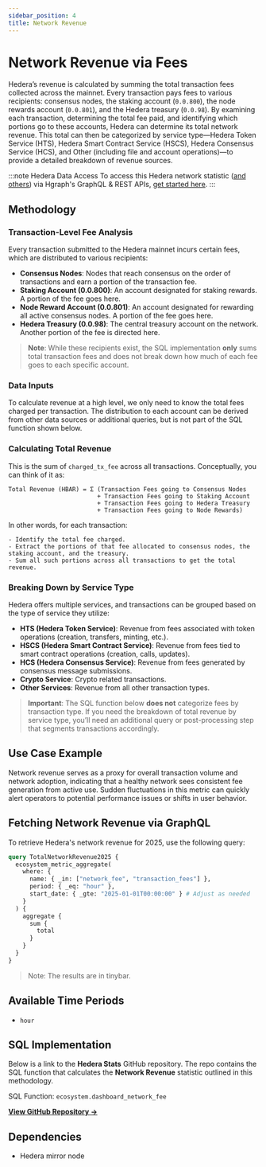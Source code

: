 ```yaml
---
sidebar_position: 4
title: Network Revenue
---
```


# Network Revenue via Fees

Hedera’s revenue is calculated by summing the total transaction fees collected across the mainnet. Every transaction pays fees to various recipients: consensus nodes, the staking account (`0.0.800`), the node rewards account (`0.0.801`), and the Hedera treasury (`0.0.98`). By examining each transaction, determining the total fee paid, and identifying which portions go to these accounts, Hedera can determine its total network revenue. This total can then be categorized by service type—Hedera Token Service (HTS), Hedera Smart Contract Service (HSCS), Hedera Consensus Service (HCS), and Other (including file and account operations)—to provide a detailed breakdown of revenue sources.

:::note Hedera Data Access
To access this Hedera network statistic ([and others](/category/hedera-stats/)) via Hgraph's GraphQL & REST APIs, [get started here](https://www.hgraph.com/hedera).
:::

## Methodology

### Transaction-Level Fee Analysis

Every transaction submitted to the Hedera mainnet incurs certain fees, which are distributed to various recipients:

- **Consensus Nodes**: Nodes that reach consensus on the order of transactions and earn a portion of the transaction fee.  
- **Staking Account (0.0.800)**: An account designated for staking rewards. A portion of the fee goes here.  
- **Node Reward Account (0.0.801)**: An account designated for rewarding all active consensus nodes. A portion of the fee goes here.  
- **Hedera Treasury (0.0.98)**: The central treasury account on the network. Another portion of the fee is directed here.

> **Note**: While these recipients exist, the SQL implementation **only** sums total transaction fees and does not break down how much of each fee goes to each specific account.

### Data Inputs

To calculate revenue at a high level, we only need to know the total fees charged per transaction. The distribution to each account can be derived from other data sources or additional queries, but is not part of the SQL function shown below.

### Calculating Total Revenue

This is the sum of `charged_tx_fee` across all transactions. Conceptually, you can think of it as:

```
Total Revenue (HBAR) = Σ (Transaction Fees going to Consensus Nodes 
                         + Transaction Fees going to Staking Account 
                         + Transaction Fees going to Hedera Treasury 
                         + Transaction Fees going to Node Rewards)
```

In other words, for each transaction:

    - Identify the total fee charged.
    - Extract the portions of that fee allocated to consensus nodes, the staking account, and the treasury.
    - Sum all such portions across all transactions to get the total revenue.

### Breaking Down by Service Type

Hedera offers multiple services, and transactions can be grouped based on the type of service they utilize:

- **HTS (Hedera Token Service)**: Revenue from fees associated with token operations (creation, transfers, minting, etc.).  
- **HSCS (Hedera Smart Contract Service)**: Revenue from fees tied to smart contract operations (creation, calls, updates).  
- **HCS (Hedera Consensus Service)**: Revenue from fees generated by consensus message submissions. 
- **Crypto Service**: Crypto related transactions. 
- **Other Services**: Revenue from all other transaction types.

> **Important**: The SQL function below **does not** categorize fees by transaction type. If you need the breakdown of total revenue by service type, you’ll need an additional query or post-processing step that segments transactions accordingly.

## Use Case Example

Network revenue serves as a proxy for overall transaction volume and network adoption, indicating that a healthy network sees consistent fee generation from active use. Sudden fluctuations in this metric can quickly alert operators to potential performance issues or shifts in user behavior.

## Fetching Network Revenue via GraphQL
To retrieve Hedera's network revenue for 2025, use the following query:

```graphql
query TotalNetworkRevenue2025 {
  ecosystem_metric_aggregate(
    where: {
      name: { _in: ["network_fee", "transaction_fees"] }, 
      period: { _eq: "hour" },
      start_date: { _gte: "2025-01-01T00:00:00" } # Adjust as needed
    }
  ) {
    aggregate {
      sum {
        total
      }
    }
  }
}

```

> Note: The results are in tinybar.

## Available Time Periods

- `hour`

## SQL Implementation

Below is a link to the **Hedera Stats** GitHub repository. The repo contains the SQL function that calculates the **Network Revenue** statistic outlined in this methodology.

SQL Function: `ecosystem.dashboard_network_fee`

**[View GitHub Repository →](https://github.com/hgraph-io/hedera-stats)**

## Dependencies
* Hedera mirror node